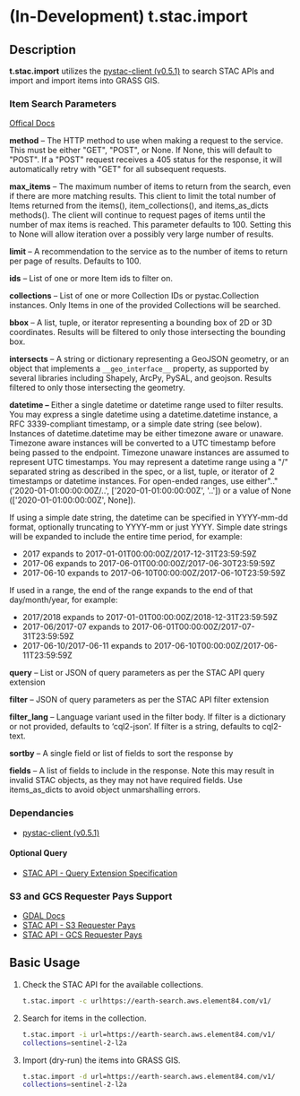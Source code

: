 # (In-Development) t.stac.import

## Description

**t.stac.import** utilizes the
[pystac-client (v0.5.1)](https://github.com/stac-utils/pystac-client) to search
STAC APIs and import and import items into GRASS GIS.

### Item Search Parameters

[Offical Docs](https://pystac-client.readthedocs.io/en/stable/api.html#item-search)

**method** – The HTTP method to use when making a request to the service. This
must be either "GET", "POST", or None. If None, this will default to "POST".
If a "POST" request receives a 405 status for the response, it
will automatically retry with "GET" for all subsequent requests.

**max_items** – The maximum number of items to return from the search, even if
there are more matching results. This client to limit the total number of Items
returned from the items(), item_collections(), and items_as_dicts methods().
The client will continue to request pages of items until the number of max
items is reached. This parameter defaults to 100. Setting this to None will
allow iteration over a possibly very large number of results.

**limit** – A recommendation to the service as to the number of items to return
per page of results. Defaults to 100.

**ids** – List of one or more Item ids to filter on.

**collections** – List of one or more Collection IDs or pystac.Collection
instances. Only Items in one of the provided Collections will be searched.

**bbox** – A list, tuple, or iterator representing a bounding box of 2D
or 3D coordinates. Results will be filtered to only those intersecting the
bounding box.

**intersects** – A string or dictionary representing a GeoJSON geometry,
or an object that implements a ``__geo_interface__`` property, as supported
by several libraries including Shapely, ArcPy, PySAL, and geojson.
Results filtered to only those intersecting the geometry.

**datetime –**
Either a single datetime or datetime range used to filter results. You may
express a single datetime using a datetime.datetime instance, a
RFC 3339-compliant timestamp, or a simple date string (see below).
Instances of datetime.datetime may be either timezone aware or unaware.
Timezone aware instances will be converted to a UTC timestamp before being
passed to the endpoint. Timezone unaware instances are assumed to represent
UTC timestamps. You may represent a datetime range using a "/" separated
string as described in the spec, or a list, tuple, or iterator of 2 timestamps
or datetime instances. For open-ended ranges, use either".."
('2020-01-01:00:00:00Z/..', ['2020-01-01:00:00:00Z', '..']) or
a value of None (['2020-01-01:00:00:00Z', None]).

If using a simple date string, the datetime can be specified in YYYY-mm-dd
format, optionally truncating to YYYY-mm or just YYYY. Simple date strings
will be expanded to include the entire time period, for example:

* 2017 expands to 2017-01-01T00:00:00Z/2017-12-31T23:59:59Z
* 2017-06 expands to 2017-06-01T00:00:00Z/2017-06-30T23:59:59Z
* 2017-06-10 expands to 2017-06-10T00:00:00Z/2017-06-10T23:59:59Z

If used in a range, the end of the range expands to
the end of that day/month/year, for example:

* 2017/2018 expands to 2017-01-01T00:00:00Z/2018-12-31T23:59:59Z
* 2017-06/2017-07 expands to 2017-06-01T00:00:00Z/2017-07-31T23:59:59Z
* 2017-06-10/2017-06-11 expands to 2017-06-10T00:00:00Z/2017-06-11T23:59:59Z

**query** – List or JSON of query parameters as per the STAC API query extension

**filter** – JSON of query parameters as per the STAC API filter extension

**filter_lang** – Language variant used in the filter body. If filter is a
dictionary or not provided, defaults to ‘cql2-json’. If filter is a string,
defaults to cql2-text.

**sortby** – A single field or list of fields to sort the response by

**fields** – A list of fields to include in the response.
Note this may result in invalid STAC objects, as they may not have required
fields. Use items_as_dicts to avoid object unmarshalling errors.

### Dependancies

* [pystac-client (v0.5.1)](https://github.com/stac-utils/pystac-client)

#### Optional Query

* [STAC API - Query Extension Specification](https://github.com/stac-api-extensions/query)

### S3 and GCS Requester Pays Support

* [GDAL Docs](https://gdal.org/user/virtual_file_systems.html#introduction)
* [STAC API - S3 Requester Pays](https://gdal.org/user/virtual_file_systems.html#vsis3-aws-s3-files)
* [STAC API - GCS Requester Pays](https://gdal.org/user/virtual_file_systems.html#vsigs-google-cloud-storage-files)

## Basic Usage

1. Check the STAC API for the available collections.

    ```bash
    t.stac.import -c urlhttps://earth-search.aws.element84.com/v1/
    ```

2. Search for items in the collection.

    ```bash
    t.stac.import -i url=https://earth-search.aws.element84.com/v1/
    collections=sentinel-2-l2a
    ```

3. Import (dry-run) the items into GRASS GIS.

    ```bash
    t.stac.import -d url=https://earth-search.aws.element84.com/v1/
    collections=sentinel-2-l2a
    ```
